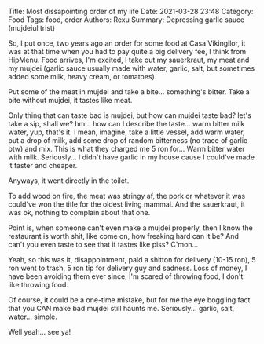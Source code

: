Title: Most dissapointing order of my life
Date: 2021-03-28 23:48
Category: Food
Tags: food, order
Authors: Rexu
Summary: Depressing garlic sauce (mujdeiul trist)

So, I put once, two years ago an order for some food at Casa Vikingilor, it was at that time when you had to pay quite a big delivery fee, I think from HipMenu.
Food arrives, I'm excited, I take out my sauerkraut, my meat and my mujdei (garlic sauce usually made with water, garlic, salt, but sometimes added some milk, heavy cream, or tomatoes).

Put some of the meat in mujdei and take a bite... something's bitter. Take a bite without mujdei, it tastes like meat.

Only thing that can taste bad is mujdei, but how can mujdei taste bad? let's take a sip, shall we? hm... how can I describe the taste... warm bitter milk water, yup, that's it.
I mean, imagine, take a little vessel, add warm water, put a drop of milk, add some drop of random bitterness (no trace of garlic btw) and mix.
This is what they charged me 5 ron for... Warm bitter water with milk. Seriously... I didn't have garlic in my house cause I could've made it faster and cheaper.

Anyways, it went directly in the toilet.

To add wood on fire, the meat was stringy af, the pork or whatever it was could've won the title for the oldest living mammal.
And the sauerkraut, it was ok, nothing to complain about that one.

Point is, when someone can't even make a mujdei properly, then I know the restaurant is worth shit, like come on, how freaking hard can it be? And can't you even taste to see that it tastes like piss? C'mon...

Yeah, so this was it, disappointment, paid a shitton for delivery (10-15 ron), 5 ron went to trash, 5 ron tip for delivery guy and sadness. Loss of money, I have been avoiding them ever since, I'm scared of throwing food, I don't like throwing food.

Of course, it could be a one-time mistake, but for me the eye boggling fact that you CAN make bad mujdei still haunts me. Seriously... garlic, salt, water... simple.

Well yeah... see ya!

